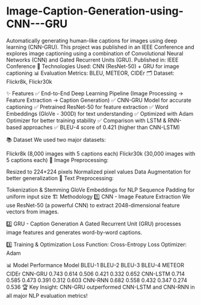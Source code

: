# Image-Caption-Generation-using-CNN---GRU
Automatically generating human-like captions for images using deep learning (CNN-GRU). This project was published in an IEEE Conference and explores image captioning using a combination of Convolutional Neural Networks (CNN) and Gated Recurrent Units (GRU).
Published in: IEEE Conference
📌 Technologies Used: CNN (ResNet-50) + GRU for image captioning
📊 Evaluation Metrics: BLEU, METEOR, CIDEr
🗂️ Dataset: Flickr8k, Flickr30k

✨ Features
✅ End-to-End Deep Learning Pipeline (Image Processing → Feature Extraction → Caption Generation)
✅ CNN-GRU Model for accurate captioning
✅ Pretrained ResNet-50 for feature extraction
✅ Word Embeddings (GloVe - 300D) for text understanding
✅ Optimized with Adam Optimizer for better training stability
✅ Comparison with LSTM & RNN-based approaches
✅ BLEU-4 score of 0.421 (higher than CNN-LSTM)

📚 Dataset
We used two major datasets:

Flickr8k (8,000 images with 5 captions each)
Flickr30k (30,000 images with 5 captions each)
📸 Image Preprocessing:

Resized to 224×224 pixels
Normalized pixel values
Data Augmentation for better generalization
📝 Text Preprocessing:

Tokenization & Stemming
GloVe Embeddings for NLP
Sequence Padding for uniform input size
🏗 Methodology
1️⃣ CNN - Image Feature Extraction
We use ResNet-50 (a powerful CNN) to extract 2048-dimensional feature vectors from images.

2️⃣ GRU - Caption Generation
A Gated Recurrent Unit (GRU) processes image features and generates word-by-word captions.

3️⃣ Training & Optimization
Loss Function: Cross-Entropy Loss
Optimizer: Adam

📊 Model Performance
Model	BLEU-1	BLEU-2	BLEU-3	BLEU-4	METEOR	CIDEr
CNN-GRU	0.743	0.614	0.506	0.421	0.332	0.652
CNN-LSTM	0.714	0.585	0.473	0.391	0.312	0.603
CNN-RNN	0.682	0.558	0.432	0.347	0.274	0.536
🏆 Key Insight:
CNN-GRU outperformed CNN-LSTM and CNN-RNN in all major NLP evaluation metrics!
